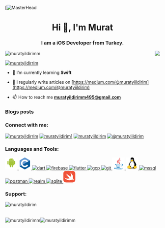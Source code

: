 [![MasterHead](https://static01.nyt.com/images/2021/04/27/business/26Techfix-illo/26Techfix-illo-superJumbo.gif)
<h1 align="center">Hi 👋, I'm Murat</h1>
<h3 align="center">I am a iOS Developer from Turkey.</h3>
<img align="right" atl="Coding" with="400" src="https://media4.giphy.com/media/qgQUggAC3Pfv687qPC/giphy.gif?cid=ecf05e47skamsj2wafs3gpv2bp14jimqad88bqe8tzscg7ca&ep=v1_gifs_search&rid=giphy.gif&ct=g">

<p align="left"> <img src="https://komarev.com/ghpvc/?username=muratyildirimm&label=Profile%20views&color=0e75b6&style=flat" alt="muratyildirimm" /> </p>

<p align="left"> <a href="https://twitter.com/muratyildirrim" target="blank"><img src="https://img.shields.io/twitter/follow/muratyildirrim?logo=twitter&style=for-the-badge" alt="muratyildirrim" /></a> </p>

- 🌱 I’m currently learning **Swift**

- 📝 I regularly write articles on [https://medium.com/@muratyiildirim](https://medium.com/@muratyiildirim)

- 📫 How to reach me **muratyildirimm495@gmail.com**

### Blogs posts
<!-- BLOG-POST-LIST:START -->
<!-- BLOG-POST-LIST:END -->

<h3 align="left">Connect with me:</h3>
<p align="left">
<a href="https://twitter.com/muratyildirrim" target="blank"><img align="center" src="https://raw.githubusercontent.com/rahuldkjain/github-profile-readme-generator/master/src/images/icons/Social/twitter.svg" alt="muratyildirrim" height="30" width="40" /></a>
<a href="https://linkedin.com/in/muratyildirim1" target="blank"><img align="center" src="https://raw.githubusercontent.com/rahuldkjain/github-profile-readme-generator/master/src/images/icons/Social/linked-in-alt.svg" alt="muratyildirim1" height="30" width="40" /></a>
<a href="https://instagram.com/muratyiildirim" target="blank"><img align="center" src="https://raw.githubusercontent.com/rahuldkjain/github-profile-readme-generator/master/src/images/icons/Social/instagram.svg" alt="muratyiildirim" height="30" width="40" /></a>
<a href="https://medium.com/@muratyiildirim" target="blank"><img align="center" src="https://raw.githubusercontent.com/rahuldkjain/github-profile-readme-generator/master/src/images/icons/Social/medium.svg" alt="@muratyiildirim" height="30" width="40" /></a>
</p>

<h3 align="left">Languages and Tools:</h3>
<p align="left"> <a href="https://developer.android.com" target="_blank" rel="noreferrer"> <img src="https://raw.githubusercontent.com/devicons/devicon/master/icons/android/android-original-wordmark.svg" alt="android" width="40" height="40"/> </a> <a href="https://www.cprogramming.com/" target="_blank" rel="noreferrer"> <img src="https://raw.githubusercontent.com/devicons/devicon/master/icons/c/c-original.svg" alt="c" width="40" height="40"/> </a> <a href="https://dart.dev" target="_blank" rel="noreferrer"> <img src="https://www.vectorlogo.zone/logos/dartlang/dartlang-icon.svg" alt="dart" width="40" height="40"/> </a> <a href="https://firebase.google.com/" target="_blank" rel="noreferrer"> <img src="https://www.vectorlogo.zone/logos/firebase/firebase-icon.svg" alt="firebase" width="40" height="40"/> </a> <a href="https://flutter.dev" target="_blank" rel="noreferrer"> <img src="https://www.vectorlogo.zone/logos/flutterio/flutterio-icon.svg" alt="flutter" width="40" height="40"/> </a> <a href="https://cloud.google.com" target="_blank" rel="noreferrer"> <img src="https://www.vectorlogo.zone/logos/google_cloud/google_cloud-icon.svg" alt="gcp" width="40" height="40"/> </a> <a href="https://git-scm.com/" target="_blank" rel="noreferrer"> <img src="https://www.vectorlogo.zone/logos/git-scm/git-scm-icon.svg" alt="git" width="40" height="40"/> </a> <a href="https://www.java.com" target="_blank" rel="noreferrer"> <img src="https://raw.githubusercontent.com/devicons/devicon/master/icons/java/java-original.svg" alt="java" width="40" height="40"/> </a> <a href="https://www.linux.org/" target="_blank" rel="noreferrer"> <img src="https://raw.githubusercontent.com/devicons/devicon/master/icons/linux/linux-original.svg" alt="linux" width="40" height="40"/> </a> <a href="https://www.microsoft.com/en-us/sql-server" target="_blank" rel="noreferrer"> <img src="https://www.svgrepo.com/show/303229/microsoft-sql-server-logo.svg" alt="mssql" width="40" height="40"/> </a> <a href="https://postman.com" target="_blank" rel="noreferrer"> <img src="https://www.vectorlogo.zone/logos/getpostman/getpostman-icon.svg" alt="postman" width="40" height="40"/> </a> <a href="https://realm.io/" target="_blank" rel="noreferrer"> <img src="https://raw.githubusercontent.com/bestofjs/bestofjs-webui/8665e8c267a0215f3159df28b33c365198101df5/public/logos/realm.svg" alt="realm" width="40" height="40"/> </a> <a href="https://www.sqlite.org/" target="_blank" rel="noreferrer"> <img src="https://www.vectorlogo.zone/logos/sqlite/sqlite-icon.svg" alt="sqlite" width="40" height="40"/> </a> <a href="https://developer.apple.com/swift/" target="_blank" rel="noreferrer"> <img src="https://raw.githubusercontent.com/devicons/devicon/master/icons/swift/swift-original.svg" alt="swift" width="40" height="40"/> </a> </p>

<h3 align="left">Support:</h3>
<p><a href="https://www.buymeacoffee.com/muratyildirim"> <img align="left" src="https://cdn.buymeacoffee.com/buttons/v2/default-yellow.png" height="50" width="210" alt="muratyildirim" /></a></p><br><br><br>

<div style="display: inline-block;">
  <img src="https://github-readme-stats.vercel.app/api/top-langs?username=muratyildirimm&show_icons=true&locale=en&layout=compact" alt="muratyildirimm" style="float: left;" />
  <img src="https://github-readme-streak-stats.herokuapp.com/?user=muratyildirimm" alt="muratyildirimm" style="float: right;" />
</div>








